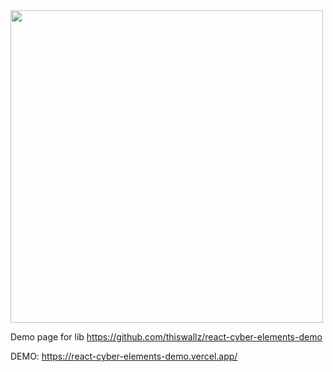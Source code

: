 <image src="ss1.png" width="500px"/>


Demo page for lib https://github.com/thiswallz/react-cyber-elements-demo 


DEMO: https://react-cyber-elements-demo.vercel.app/